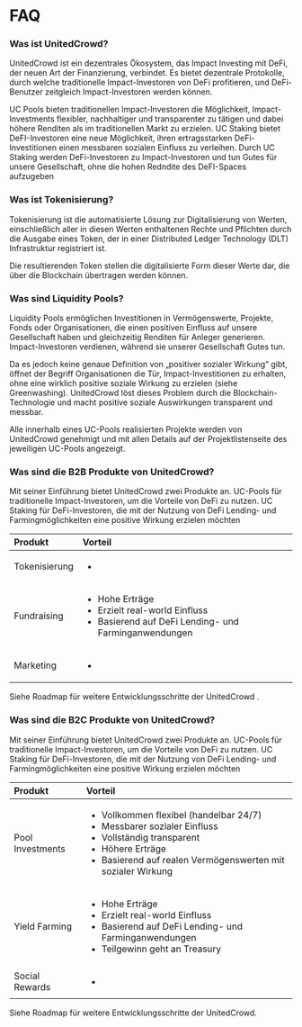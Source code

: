 # FAQ

### Was ist UnitedCrowd? 

UnitedCrowd ist ein dezentrales Ökosystem, das Impact Investing mit DeFi, der neuen Art der Finanzierung, verbindet. Es bietet dezentrale Protokolle, durch welche traditionelle Impact-Investoren von DeFi profitieren, und  DeFi-Benutzer zeitgleich Impact-Investoren werden können.

UC Pools bieten traditionellen Impact-Investoren die Möglichkeit, Impact-Investments flexibler, nachhaltiger und transparenter zu tätigen und dabei höhere Renditen als im traditionellen Markt zu erzielen. UC Staking bietet DeFI-Investoren eine neue Möglichkeit, ihren ertragsstarken DeFi-Investitionen einen messbaren sozialen Einfluss zu verleihen. Durch UC Staking werden DeFi-Investoren zu Impact-Investoren und tun Gutes für unsere Gesellschaft, ohne die hohen Redndite des DeFI-Spaces aufzugeben

### Was ist Tokenisierung? 

Tokenisierung ist die automatisierte Lösung zur Digitalisierung von Werten, einschließlich aller in diesen Werten enthaltenen Rechte und Pflichten durch die Ausgabe eines Token, der in einer Distributed Ledger Technology \(DLT\) Infrastruktur registriert ist. 

Die resultierenden Token stellen die digitalisierte Form dieser Werte dar, die über die Blockchain übertragen werden können.

### Was sind Liquidity Pools? 

Liquidity Pools ermöglichen Investitionen in Vermögenswerte, Projekte, Fonds oder Organisationen, die einen positiven Einfluss auf unsere Gesellschaft haben und gleichzeitig Renditen für Anleger generieren. Impact-Investoren verdienen, während sie unserer Gesellschaft Gutes tun.

Da es jedoch keine genaue Definition von „positiver sozialer Wirkung“ gibt, öffnet der Begriff Organisationen die Tür, Impact-Investitionen zu erhalten, ohne eine wirklich positive soziale Wirkung zu erzielen \(siehe Greenwashing\). UnitedCrowd löst dieses Problem durch die Blockchain-Technologie und macht positive soziale Auswirkungen transparent und messbar.

Alle innerhalb eines UC-Pools realisierten Projekte werden von UnitedCrowd genehmigt und mit allen Details auf der Projektlistenseite des jeweiligen UC-Pools angezeigt.

### Was sind die B2B Produkte von UnitedCrowd? 

‌Mit seiner Einführung bietet UnitedCrowd zwei Produkte an. UC-Pools für traditionelle Impact-Investoren, um die Vorteile von DeFi zu nutzen. UC Staking für DeFi-Investoren, die mit der Nutzung von DeFi Lending- und Farmingmöglichkeiten eine positive Wirkung erzielen möchten

<table>
  <thead>
    <tr>
      <th style="text-align:left">Produkt</th>
      <th style="text-align:left">Vorteil</th>
    </tr>
  </thead>
  <tbody>
    <tr>
      <td style="text-align:left">Tokenisierung</td>
      <td style="text-align:left">
        <ul>
          <li></li>
        </ul>
      </td>
    </tr>
    <tr>
      <td style="text-align:left">Fundraising</td>
      <td style="text-align:left">
        <ul>
          <li>Hohe Ertr&#xE4;ge</li>
          <li>Erzielt real-world Einfluss</li>
          <li>Basierend auf DeFi Lending- und Farminganwendungen</li>
        </ul>
      </td>
    </tr>
    <tr>
      <td style="text-align:left">Marketing</td>
      <td style="text-align:left">
        <ul>
          <li></li>
        </ul>
      </td>
    </tr>
  </tbody>
</table>

 Siehe Roadmap für weitere Entwicklungsschritte der UnitedCrowd .

### Was sind die B2C Produkte von UnitedCrowd? 

‌Mit seiner Einführung bietet UnitedCrowd zwei Produkte an. UC-Pools für traditionelle Impact-Investoren, um die Vorteile von DeFi zu nutzen. UC Staking für DeFi-Investoren, die mit der Nutzung von DeFi Lending- und Farmingmöglichkeiten eine positive Wirkung erzielen möchten

<table>
  <thead>
    <tr>
      <th style="text-align:left">Produkt</th>
      <th style="text-align:left">Vorteil</th>
    </tr>
  </thead>
  <tbody>
    <tr>
      <td style="text-align:left">Pool Investments</td>
      <td style="text-align:left">
        <ul>
          <li>Vollkommen flexibel (handelbar 24/7)</li>
          <li>Messbarer sozialer Einfluss</li>
          <li>Vollst&#xE4;ndig transparent</li>
          <li>H&#xF6;here Ertr&#xE4;ge</li>
          <li>Basierend auf realen Verm&#xF6;genswerten mit sozialer Wirkung</li>
        </ul>
      </td>
    </tr>
    <tr>
      <td style="text-align:left">Yield Farming</td>
      <td style="text-align:left">
        <ul>
          <li>Hohe Ertr&#xE4;ge</li>
          <li>Erzielt real-world Einfluss</li>
          <li>Basierend auf DeFi Lending- und Farminganwendungen</li>
          <li>Teilgewinn geht an Treasury</li>
        </ul>
      </td>
    </tr>
    <tr>
      <td style="text-align:left">Social Rewards</td>
      <td style="text-align:left">
        <ul>
          <li></li>
        </ul>
      </td>
    </tr>
  </tbody>
</table>

 Siehe Roadmap für weitere Entwicklungsschritte der UnitedCrowd.

### 

 

